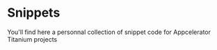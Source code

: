 # Snippets

You'll find here a personnal collection of snippet code for Appcelerator Titanium projects
